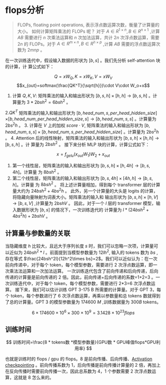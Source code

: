 # flops分析

> FLOPs, floating point operations, 表示浮点数运算次数，衡量了计算量的大小。
如何计算矩阵乘法的 FLOPs 呢？
对于 $A\in R^{1\times n},B\in R^{n\times1}$ ,计算 $AB$ 需要进行 $n$ 次乘法运算和 $n$ 次加法运算，共计 $2n$ 次浮点数运算，需要 $2n$ 的 FLOPs。对于 $A\in R^{m\times n},B\in R^{n\times p}$ ,计算 $AB$ 需要的浮点数运算次数为 $2mnp$ 。

在一次训练迭代中，假设输入数据的形状为 $[b,s]$ 。我们先分析 self-attention 块的计算，计
算公式如下：

$$Q=xW_Q,K=xW_K,V=xW_V$$
$$x_{out}=softmax(\frac{QK^T}{\sqrt{h}})\cdot V\cdot W_o+x$$

1. 计算 $Q,K,V:$ 矩阵乘法的输入和输出形状为 $[b,s,h]\times[h,h]\to[b,s,h]$ 。计算量为
$3*2bsh^2=6bsh^2$ 。

$2.QK^T$ 矩阵乘法的输入和输出形状为
$[b,head\_num,s,per\_head\_hidden\_size]$
$\times[b,head\_num,per\_head\_hidden\_size,s]\rightarrow[b,head\_num,s,s]$
。计算量为 $2bs^2h$ 。
3. 计算在 $V$ 上的加权 $score\cdot V$, 矩阵乘法的输入和输出形状为
$[b,head\_num,s,s]\times[b,head\_num,s,per\_head\_hidden\_size]$
。计算量为 $2bs^2h$ 。
4. Attention 后的线性映射，矩阵乘法的输入和输出形状为 $[b,s,h]\times[h,h]\to[b,s,h]$ 。计
算量为 $2bsh^2$ 。
接下来分析 MLP 块的计算，计算公式如下：


$$x=f_{gelu}(x_{out}W_1)W_2+x_{out}$$

1. 第一个线性层，矩阵乘法的输入和输出形状为 $[b,s,h]\times[h,4h]\to[b,s,4h]$。计算量
为 $8bsh^2$ 。
2. 第二个线性层，矩阵乘法的输入和输出形状为 $[b,s,4h]\times[4h,h]\to[b,s,h]$。计算量
为 $8bsh^2$ 。
将上述计算量相加，得到每个 transformer 层的计算量大约为 $24bsh^2+4bs^2h$ 。
此外，另一个计算量的大头是 logits 的计算，将隐藏向量映射为词表大小。矩阵乘法的输入和
输出形状为 $[b,s,h]\times[h,V]\to[b,s,V]$ ,计算量为 $2bshV$ 。
因此，对于一个 $l$ 层的 transformer 模型，输入数据形状为 $[b,s]$ 的情况下，一次训练迭代的
计算量为 $l*(24bsh^2+4bs^2h)+2bshV$ 。

## 计算量与参数量的关联

当隐藏维度 $h$ 比较大，且远大于序列长度 $s$ 时，我们可以忽略一次项，计算量可以近似为
$24bsh^2*l$ 。前面提到当模型参数量为 $12lh^2$, 输入的 tokens 数为 $bs$ ,存在等式
$\frac{24bsh^2l}{12h^2\times bs}=2$。我们可以近似认为：在一次前向传递中，对于每个 token，每个模型参数，需要进行 2 次浮点数运算，即一次乘法法运算和一次加法运算。
一次训练迭代包含了前向传递和后向传递，后向传递的计算量是前向传递的 2 倍。因此，前向传递+后向传递的系数=1+2=3 。一次训练迭代中，对于每个 token，每个模型参数，需要进行 2*3=6 次浮点数运算。
接下来，我们可以估计训练 GPT 3-175 B 所需要的计算量。对于 GPT 3，每个 token，每个参数进行了 6 次浮点数运算，再乘以参数量和总 tokens 数就得到了总的计算量。GPT 3 的模型参数量为 174600 $M$ ,训练数据量为 $300B$ tokens。

$$6\times174600\times10^6\times300\times10^9=3.1428\times10^{23}flops$$

## 训练时间

$$
训练时间=\frac{8 * tokens数 *模型参数量}{GPU数 * GPU峰值flops*GPU利用率}
$$

也就是训练时的 flops / gpu 的 flops。8 是前向传播、后向传播、[Activation checkpointing](Activation%20checkpointing.md) 。前向传播系数为 1，后向传播是前向传播计算量的 2 倍，再加上在反向传播时需要前向传播一次，因此总系数为 4，1 个参数需要 2 次浮点数运算，这就是 8 怎么来的。 
